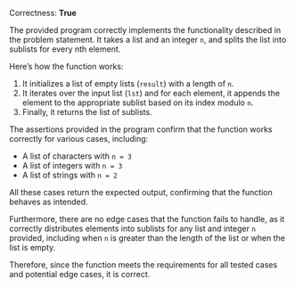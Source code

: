 Correctness: **True**

The provided program correctly implements the functionality described in the problem statement. It takes a list and an integer `n`, and splits the list into sublists for every nth element. 

Here’s how the function works:

1. It initializes a list of empty lists (`result`) with a length of `n`.
2. It iterates over the input list (`lst`) and for each element, it appends the element to the appropriate sublist based on its index modulo `n`.
3. Finally, it returns the list of sublists.

The assertions provided in the program confirm that the function works correctly for various cases, including:
- A list of characters with `n = 3`
- A list of integers with `n = 3`
- A list of strings with `n = 2`

All these cases return the expected output, confirming that the function behaves as intended. 

Furthermore, there are no edge cases that the function fails to handle, as it correctly distributes elements into sublists for any list and integer `n` provided, including when `n` is greater than the length of the list or when the list is empty. 

Therefore, since the function meets the requirements for all tested cases and potential edge cases, it is correct.